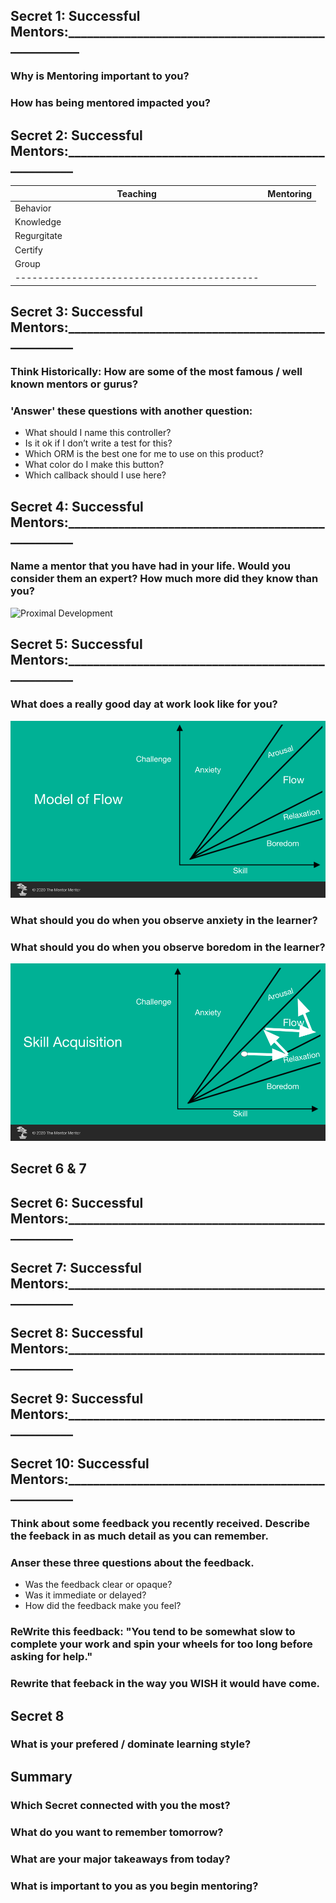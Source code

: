 ## Secret 1: Successful Mentors:____________________________________________________

### Why is Mentoring important to you?

### How has being mentored impacted you?

## Secret  2: Successful Mentors:___________________________________________________

|Teaching             |     Mentoring       |
|---------------------|---------------------|
|Behavior             |                     |
|Knowledge            |                     |
|Regurgitate          |                     |
|Certify              |                     |
|Group                |                     |
|-------------------------------------------|

## Secret  3: Successful Mentors:___________________________________________________

### Think Historically:  How are some of the most famous / well known mentors or gurus?

### 'Answer' these questions with another question:

  - What should I name this controller?
  - Is it ok if I don’t write a test for this?
  - Which ORM is the best one for me to use on this product?
  - What color do I make this button?
  - Which callback should I use here?

## Secret  4: Successful Mentors:___________________________________________________

### Name a mentor that you have had in your life.  Would you consider them an expert? How much more did they know than you?

![Proximal Development](images/s05-01-proximal_development.png)


## Secret  5: Successful Mentors:___________________________________________________

### What does a really good day at work look like for you?

![Model of Flow](images/s05-01-flow.png)

### What should you do when you observe anxiety in the learner?
### What should you do when you observe boredom in the learner?

![Skill Acquisition](images/s05-02-skill-acquisition.png)


## Secret 6 & 7
## Secret  6: Successful Mentors:___________________________________________________
## Secret  7: Successful Mentors:___________________________________________________
## Secret  8: Successful Mentors:___________________________________________________
## Secret  9: Successful Mentors:___________________________________________________
## Secret 10: Successful Mentors:___________________________________________________

### Think about some feedback you recently received. Describe the feeback in as much detail as you can remember.

### Anser these three questions about the feedback. 
  - Was the feedback clear or opaque?
  - Was it immediate or delayed?
  - How did the feedback make you feel?

### ReWrite this feedback:  "You tend to be somewhat slow to complete your work and spin your wheels for too long before asking for help."

### Rewrite that feeback in the way you WISH it would have come.



## Secret 8

### What is your prefered / dominate learning style?


## Summary
### Which Secret connected with you the most?
### What do you want to remember tomorrow?
### What are your major takeaways from today?
### What is important to you as you begin mentoring?

